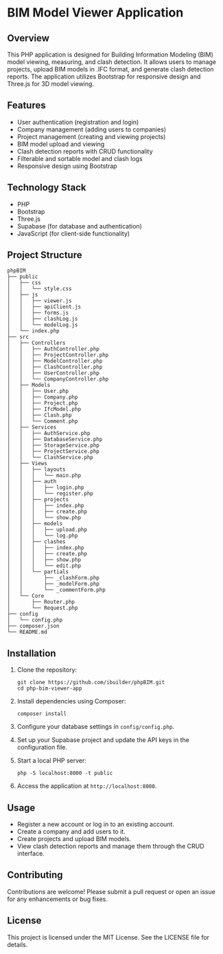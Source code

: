 # BIM Model Viewer Application

## Overview
This PHP application is designed for Building Information Modeling (BIM) model viewing, measuring, and clash detection. It allows users to manage projects, upload BIM models in .IFC format, and generate clash detection reports. The application utilizes Bootstrap for responsive design and Three.js for 3D model viewing.

## Features
- User authentication (registration and login)
- Company management (adding users to companies)
- Project management (creating and viewing projects)
- BIM model upload and viewing
- Clash detection reports with CRUD functionality
- Filterable and sortable model and clash logs
- Responsive design using Bootstrap

## Technology Stack
- PHP
- Bootstrap
- Three.js
- Supabase (for database and authentication)
- JavaScript (for client-side functionality)

## Project Structure
```
phpBIM
├── public
│   ├── css
│   │   └── style.css
│   ├── js
│   │   ├── viewer.js
│   │   ├── apiClient.js
│   │   ├── forms.js
│   │   ├── clashLog.js
│   │   └── modelLog.js
│   └── index.php
├── src
│   ├── Controllers
│   │   ├── AuthController.php
│   │   ├── ProjectController.php
│   │   ├── ModelController.php
│   │   ├── ClashController.php
│   │   ├── UserController.php
│   │   └── CompanyController.php
│   ├── Models
│   │   ├── User.php
│   │   ├── Company.php
│   │   ├── Project.php
│   │   ├── IfcModel.php
│   │   ├── Clash.php
│   │   └── Comment.php
│   ├── Services
│   │   ├── AuthService.php
│   │   ├── DatabaseService.php
│   │   ├── StorageService.php
│   │   ├── ProjectService.php
│   │   └── ClashService.php
│   ├── Views
│   │   ├── layouts
│   │   │   └── main.php
│   │   ├── auth
│   │   │   ├── login.php
│   │   │   └── register.php
│   │   ├── projects
│   │   │   ├── index.php
│   │   │   ├── create.php
│   │   │   └── show.php
│   │   ├── models
│   │   │   ├── upload.php
│   │   │   └── log.php
│   │   ├── clashes
│   │   │   ├── index.php
│   │   │   ├── create.php
│   │   │   ├── show.php
│   │   │   └── edit.php
│   │   └── partials
│   │       ├── _clashForm.php
│   │       ├── _modelForm.php
│   │       └── _commentForm.php
│   └── Core
│       ├── Router.php
│       └── Request.php
├── config
│   └── config.php
├── composer.json
└── README.md
```

## Installation
1. Clone the repository:
   ```
   git clone https://github.com/ibuilder/phpBIM.git
   cd php-bim-viewer-app
   ```

2. Install dependencies using Composer:
   ```
   composer install
   ```

3. Configure your database settings in `config/config.php`.

4. Set up your Supabase project and update the API keys in the configuration file.

5. Start a local PHP server:
   ```
   php -S localhost:8000 -t public
   ```

6. Access the application at `http://localhost:8000`.

## Usage
- Register a new account or log in to an existing account.
- Create a company and add users to it.
- Create projects and upload BIM models.
- View clash detection reports and manage them through the CRUD interface.

## Contributing
Contributions are welcome! Please submit a pull request or open an issue for any enhancements or bug fixes.

## License
This project is licensed under the MIT License. See the LICENSE file for details.
